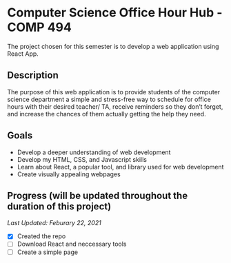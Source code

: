 # Computer Science Office Hour Hub - COMP 494

The project chosen for this semester is to develop a web application using React App.

## Description
The purpose of this web application is to provide students of the computer science department a simple and stress-free way to schedule for office hours with their desired teacher/ TA, receive reminders so they don’t forget, and increase the chances of them actually getting the help they need.

## Goals
* Develop a deeper understanding of web development
* Develop my HTML, CSS, and Javascript skills
* Learn about React, a popular tool, and library used for web development
* Create visually appealing webpages


## Progress (will be updated throughout the duration of this project)
*Last Updated: Feburary 22, 2021*
- [x] Created the repo
- [ ] Download React and neccessary tools
- [ ] Create a simple page
